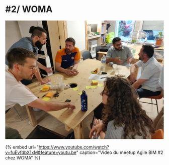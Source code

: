 # \#2/ WOMA

![Meetup Agile BIM chez ENIA](../../.gitbook/assets/agile-bim-meetup.jpg)

{% embed url="https://www.youtube.com/watch?v=fuEvfdbX1xM&feature=youtu.be" caption="Video du meetup Agile BIM \#2 chez WOMA" %}



